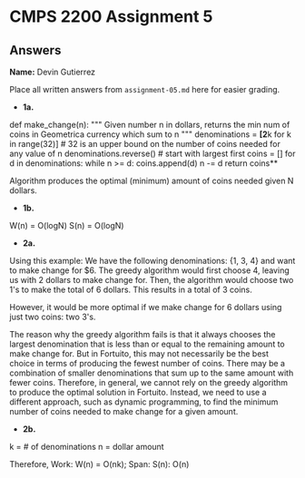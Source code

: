 # CMPS 2200 Assignment 5
## Answers

**Name:** Devin Gutierrez


Place all written answers from `assignment-05.md` here for easier grading.





- **1a.**

def make_change(n):
    """
    Given number n in dollars, returns the min num of coins in Geometrica currency which sum to n
    """
    denominations = **[2**k for k in range(32)]  # 32 is an upper bound on the number of coins needed for any value of n
    denominations.reverse()  # start with largest first
    coins = []
    for d in denominations:
        while n >= d:
            coins.append(d)
            n -= d
    return coins**

Algorithm produces the optimal (minimum) amount of coins needed given N dollars.

- **1b.**

W(n) = O(logN)
S(n) = O(logN)


- **2a.**

Using this example: We have the following denominations: {1, 3, 4} and  want to make change for $6. 
The greedy algorithm would first choose 4, leaving us with 2 dollars to make change for. Then, the algorithm would choose two 1's to make the total of 6 dollars. This results in a total of 3 coins.

However, it would be more optimal if we  make change for 6 dollars using just two coins: two 3's.

The reason why the greedy algorithm fails is that it always chooses the largest denomination that is less than or equal to the remaining amount to make change for. But in Fortuito, this may not necessarily be the best choice in terms of producing the fewest number of coins. There may be a combination of smaller denominations that sum up to the same amount with fewer coins. Therefore, in general, we cannot rely on the greedy algorithm to produce the optimal solution in Fortuito. Instead, we need to use a different approach, such as dynamic programming, to find the minimum number of coins needed to make change for a given amount.

- **2b.**

k = # of denominations
n = dollar amount

Therefore, Work: W(n) = O(nk); Span: S(n): O(n)



